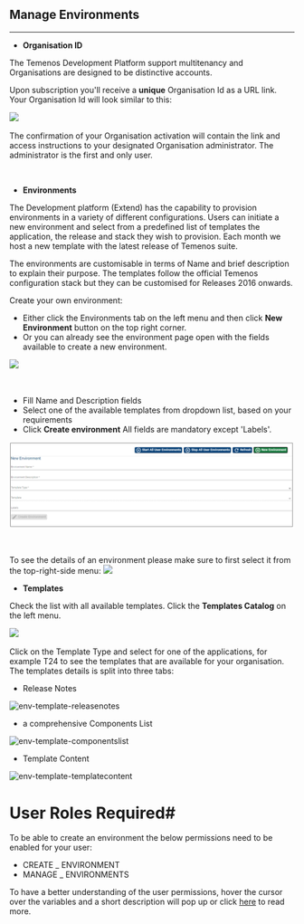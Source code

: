 ## Manage Environments 

----------


- **Organisation ID**

The Temenos Development Platform support multitenancy and Organisations are designed to be distinctive accounts.  

Upon subscription you'll receive a **unique** Organisation Id as a URL link. Your Organisation Id will look similar to this: 

![](./images/organisation-url.png) 

The confirmation of your Organisation activation will contain the link and access instructions to your designated Organisation administrator. The administrator is the first and only user.

<br>


- **Environments**

The Development platform (Extend) has the capability to provision environments in a variety of different configurations. Users can initiate a new environment and select from a predefined list of templates the application, the release and stack they wish to provision. Each month we host a new template with the latest release of Temenos suite. 

The environments are customisable in terms of Name and brief description to explain their purpose. The templates follow the official Temenos configuration stack but they can be customised for Releases 2016 onwards.   


Create your own environment:

- Either click the Environments tab on the left menu and then click **New Environment** button on the top right corner.  
- Or you can already see the environment page open with the fields available to create a new environment.

![](./images/env_tab.png)


<br>

 - Fill Name and Description fields
 - Select one of the available templates from dropdown list, based on your requirements
 - Click **Create environment**
All fields are mandatory except 'Labels'.

![](./images/env-new.png)

<br>


 To see the details of an environment please make sure to first select it from the top-right-side menu:
![](./images/environment-see-details.png)


- **Templates**

Check the list with all available templates. Click the **Templates Catalog** on the left menu.

![](./images/env-template.png)

Click on the Template Type and select for one of the applications, for example T24 to see the templates that are available for your organisation. The templates details is split into three tabs:

- Release Notes

![env-template-releasenotes](./images/env-template-releasenotes.png)

- a comprehensive Components List

![env-template-componentslist](./images/env-template-componentslist.png)

- Template Content 

![env-template-templatecontent](./images/env-template-templatecontent.png)

# User Roles Required#
To be able to create an environment the below permissions need to be enabled for your user:

- CREATE _ ENVIRONMENT
- MANAGE _ ENVIRONMENTS

To have a better understanding of the user permissions, hover the cursor over the variables and a short description will pop up or click [here](http://documentation.temenos.cloud/home/techguides/user-permissions) to read more.



